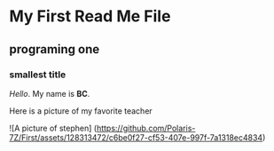 # My First Read Me File
## programing one
### smallest title

*Hello*. My name is **BC**.

Here is a picture of my favorite teacher

![A picture of stephen]
(https://github.com/Polaris-7Z/First/assets/128313472/c6be0f27-cf53-407e-997f-7a1318ec4834)
